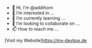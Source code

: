 - 👋 Hi, I’m @addihorn
- 👀 I’m interested in ...
- 🌱 I’m currently learning ...
- 💞️ I’m looking to collaborate on ...
- 📫 How to reach me ...

[Visit my Website]https://my-devbox.de

<!---
addihorn/addihorn is a ✨ special ✨ repository because its `README.md` (this file) appears on your GitHub profile.
You can click the Preview link to take a look at your changes.
--->
